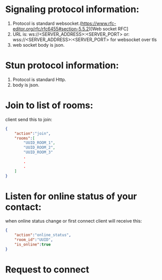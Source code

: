
# Signaling protocol information:
1. Protocol is standard websocket.(https://www.rfc-editor.org/rfc/rfc6455#section-5.5.2)[Web socket RFC]
2. URL is: ws://<SERVER_ADDRESS>:<SERVER_PORT> 
    or: wss://<SERVER_ADDRESS>:<SERVER_PORT> for websocket over tls
3. web socket body is json.

# Stun protocol information:
1. Protocol is standard Http.
2. body is json.

# Join to list of rooms:
client send this to join: 
~~~json
{
    "action":"join",
    "rooms":[
        "UUID_ROOM_1",
        "UUID_ROOM_2",
        "UUID_ROOM_3"
        .
        .
        .
    ]
}
~~~

# Listen for online status of your contact:
when online status change or first connect client will receive this:
~~~json
{
    "action":"online_status",
    "room_id":"UUID",
    "is_online":true
}
~~~

# Request to connect
